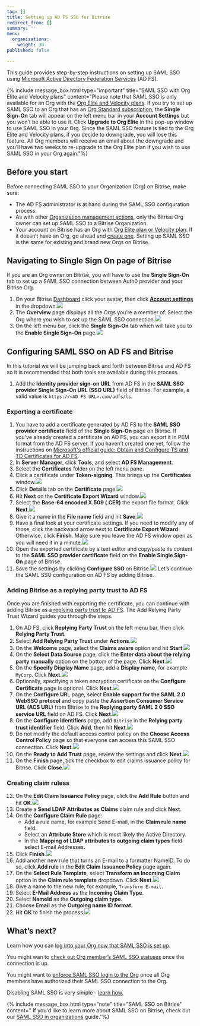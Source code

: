 ```yaml
---
tag: []
title: Setting up AD FS SSO for Bitrise
redirect_from: []
summary: ''
menu:
  organizations:
    weight: 30
published: false

---
```

This guide provides step-by-step instructions on setting up SAML SSO using [Microsoft Active Directory Federation Services](https://docs.microsoft.com/en-us/windows-server/identity/active-directory-federation-services) (AD FS).

{% include message_box.html type="important" title="SAML SSO with Org Elite and Velocity plans" content="Please note that SAML SSO is only available for an Org with the [Org Elite and Velocity plans](https://www.bitrise.io/pricing). If you try to set up SAML SSO to an Org that has an [Org Standard subscription](https://www.bitrise.io/pricing/teams), the **Single Sign-On** tab will appear on the left menu bar in your **Account Settings** but you won’t be able to use it. Click **Upgrade to Org Elite** in the pop-up window to use SAML SSO in your Org. Since the SAML SSO feature is tied to the Org Elite and Velocity plans, if you decide to downgrade, you will lose this feature. All Org members will receive an email about the downgrade and you’ll have two weeks to re-upgrade to the Org Elite plan if you wish to use SAML SSO in your Org again."%}

## Before you start

Before connecting SAML SSO to your Organization (Org) on Bitrise, make sure:

* The AD FS administrator is at hand during the SAML SSO configuration process.
* As with other [Organization management actions](https://devcenter.bitrise.io/team-management/organizations/members-organizations/), only the Bitrise Org owner can set up SAML SSO to a Bitrise Organization.
* Your account on Bitrise has an Org with [Org Elite plan or Velocity plan](https://www.bitrise.io/pricing). If it doesn’t have an Org, go ahead and [create one](https://devcenter.bitrise.io/team-management/organizations/creating-org/). Setting up SAML SSO is the same for existing and brand new Orgs on Bitrise.

## Navigating to Single Sign On page of Bitrise

If you are an Org owner on Bitrise, you will have to use the **Single Sign-On** tab to set up a SAML SSO connection between Auth0 provider and your Bitrise Org.

1. On your Bitrise [Dashboard](https://app.bitrise.io/dashboard/builds) click your avatar, then click [**Account settings**](https://app.bitrise.io/me/profile#/overview) in the dropdown.![](/img/ssopage1.png)
2. The **Overview** page displays all the Orgs you’re a member of. Select the Org where you wish to set up the SAML SSO connection.![](/img/overview.png)
3. On the left menu bar, click the **Single Sign-On** tab which will take you to the **Enable Single Sign-On** page.![](/img/sso3.png)

## Configuring SAML SSO on AD FS and Bitrise

In this tutorial we will be jumping back and forth between Bitrise and AD FS so it is recommended that both tools are available during this process.

1.  Add the **Identity provider sign-on URL** from AD FS in the **SAML SSO provider Single Sign-On URL (SSO URL)** field of Bitrise. For example, a valid value is `https://<AD FS URL>.com/adfs/ls`.

### Exporting a certificate

 1. You have to add a certificate generated by AD FS to the **SAML SSO provider certificate** field of the **Single Sign-On** page on Bitrise. If you’ve already created a certificate on AD FS, you can export it in PEM format from the AD FS server. If you haven’t created one yet, follow the instructions on [Microsoft's official guide: Obtain and Configure TS and TD Certificates for AD FS](https://docs.microsoft.com/en-us/windows-server/identity/ad-fs/operations/configure-ts-td-certs-ad-fs#:\~:text=Open%20the%20AD%20FS%20Management,certificates%2C%20and%20then%20click%20OK.).
 2. In **Server Manager**, click **Tools**, and select **AD FS Management**.
 3. Select the **Certificates** folder on the left menu pane.
 4. Click a certificate under **Token-signing**. This brings up the **Certificates** window.![](/img/certtoken-1.jpg)
 5. Click **Details** tab on the **Certificate** page.![](/img/certificate-1.jpg)
 6. Hit **Next** on the **Certificate Export Wizard** window.![](/img/certwizard.jpg)
 7. Select the **Base-64 encoded X.509 (.CER)** the export file format. Click **Next**.![](/img/baseencoded.jpg)
 8. Give it a name in the **File name** field and hit **Save**.![](/img/filenamesave.jpg)
 9. Have a final look at your certificate settings. If you need to modify any of those, click the backward arrow next to **Certificate Export Wizard**. Otherwise, click **Finish**. Make sure you leave the AD FS window open as you will need it in a minute.![](/img/completewizard.jpg)
10. Open the exported certificate by a text editor and copy/paste its content to the **SAML SSO provider certificate** field on the **Enable Single Sign-On** page of Bitrise.
11. Save the settings by clicking **Configure SSO** on Bitrise.![](/img/configuresso-1.jpg)
    Let’s continue the SAML SSO configuration on AD FS by adding Bitrise.

### Adding Bitrise as a replying party trust to AD FS

Once you are finished with exporting the certificate, you can continue with adding Bitrise as a[ replying party trust to AD FS](https://docs.microsoft.com/en-us/windows-server/identity/ad-fs/operations/create-a-relying-party-trust). The Add Relying Party Trust Wizard guides you through the steps.

 1. On AD FS, click **Replying Party Trust** on the left menu bar, then click **Relying Party Trust**.
 2. Select **Add Relying Party Trust** under **Actions**.![](/img/addreplyingpartytrust.jpg)
 3. On the **Welcome** page, select the **Claims aware** option and hit **Start**.![](/img/claimsaware.jpg)
 4. On the **Select Data Source** page, click the **Enter data about the relying party manually** option on the bottom of the page. Click **Next**.![](/img/selectdatasource.jpg)
 5. On the **Specify Display Name** page, add a **Display name,** for example `MyCorp`. Click **Next**.![](/img/specifydisplayname.jpg)
 6. Optionally, specifying a token encryption certificate on the **Configure Certificate** page is optional. Click **Next**.![](/img/optionalconfigure.jpg)
 7. On the **Configure UR**L page, select **Enable support for the SAML 2.0 WebSSO protocol** and copy paste the **Assertion Consumer Service URL (ACS URL)** from Bitrise to the **Replying party SAML 2 0 SSO service URL** field on AD FS. Click **Next**.![](/img/configureurl-1.jpg)
 8. On the **Configure Identifiers** page, add `Bitrise` in the **Relying party trust identifier** field. Click **Add**, then hit **Next**.![](/img/replyingidentifiers2.jpg)
 9. Do not modify the default access control policy on the **Choose Access Control Policy** page so that everyone can access this SAML SSO connection. Click **Next**.![](/img/permiteveryone.jpg)
10. On the **Ready to Add Trust** page, review the settings and click **Next**.![](/img/readytoaddtrust.jpg)
11. On the **Finish** page, tick the checkbox to edit claims issuance policy for Bitrise. Click **Close**.![](/img/finish.jpg)

### Creating claim ruless

12. On the **Edit Claim** **Issuance Policy** page, click the **Add Rule** button and hit **OK**.![](/img/editclaims.jpg)
13. Create a **Send LDAP Attributes as Claims** claim rule and click **Next**.
14. On the **Configure Claim Rule** page:
	* Add a rule name, for example Send E-mail, in the **Claim rule name** field.
	* Select an **Attribute Store** which is most likely the Active Directory.
	* In the **Mapping of LDAP attributes to outgoing claim types** field select E-mail Addresses.
1. Click **Finish**.![](/img/configureclaimrule.jpg)
2. Add another new rule that turns an E-mail to a formatter NameID. To do so, click **Add rule** in the **Edit Claim** **Issuance Policy** page again.
3. On the **Select Rule Template**, select **Transform an Incoming Claim** option in the **Claim rule template** dropdown. Click **Next**.![](/img/chooseruletype.jpg)
4. Give a name to the new rule, for example, `Transform E-mail`.
5. Select **E-Mail Address** as the **Incoming Claim Type**.
6. Select **NameId** as the **Outgoing claim type.**
7. Choose **Email** as the **Outgoing name ID format**.
8. Hit **OK** to finish the process.![](/img/newrule.jpeg)

## What’s next?

Learn how you can [log into your Org now that SAML SSO is set up](https://bitrise.atlassian.net/team-management/organizations/saml-sso-in-organizations/#logging-in-via-saml-sso-with-a-bitrise-account).

You might wan to [check out Org member’s SAML SSO statuses](https://bitrise.atlassian.net/team-management/organizations/saml-sso-in-organizations/#checking-saml-sso-statuses-on-bitrise) once the connection is up.

You might want to [enforce SAML SSO login to the Org](https://bitrise.atlassian.net/team-management/organizations/saml-sso-in-organizations/#enforcing-saml-sso-on-an-organization) once all Org members have authorized their SAML SSO connection to the Org.

Disabling SAML SSO is very simple - [learn how.](https://bitrise.atlassian.net/team-management/organizations/saml-sso-in-organizations/#disabling-an-organizations-saml-sso)

{% include message_box.html type="note" title="SAML SSO on Bitrise" content=" If you'd like to learn more about SAML SSO on Bitrise, check out our [SAML SSO in organizations](/team-management/organizations/saml-sso-in-organizations/) guide."%}